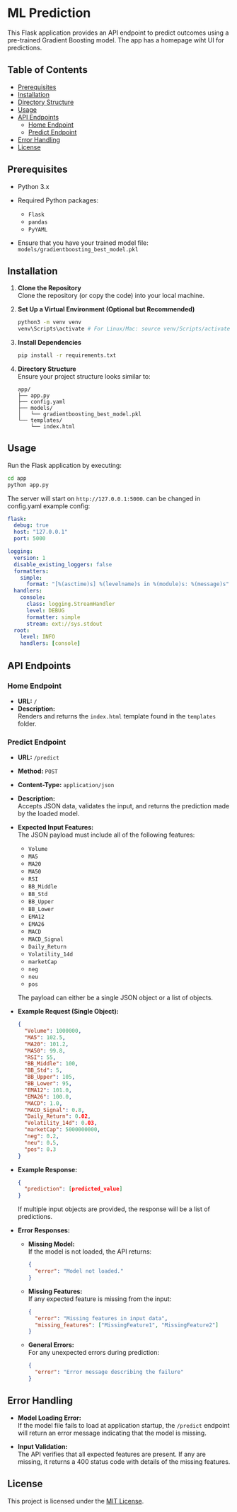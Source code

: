 
# ML Prediction

This Flask application provides an API endpoint to predict outcomes using a pre-trained Gradient Boosting model. The app has a homepage wiht UI for predictions.

## Table of Contents

- [Prerequisites](#prerequisites)
- [Installation](#installation)
- [Directory Structure](#directory-structure)
- [Usage](#usage)
- [API Endpoints](#api-endpoints)
  - [Home Endpoint](#home-endpoint)
  - [Predict Endpoint](#predict-endpoint)
- [Error Handling](#error-handling)
- [License](#license)

## Prerequisites

- Python 3.x  
- Required Python packages:
  - `Flask`
  - `pandas`
  -  `PyYAML`

- Ensure that you have your trained model file:  
  `models/gradientboosting_best_model.pkl`

## Installation

1. **Clone the Repository**  
   Clone the repository (or copy the code) into your local machine.

2. **Set Up a Virtual Environment (Optional but Recommended)**
   ```bash
   python3 -m venv venv
   venv\Scripts\activate # For Linux/Mac: source venv/Scripts/activate
   ```

3. **Install Dependencies**
   ```bash
   pip install -r requirements.txt
   ```

4. **Directory Structure**  
   Ensure your project structure looks similar to:
   ```plaintext
   app/
   ├── app.py
   ├── config.yaml
   ├── models/
   │   └── gradientboosting_best_model.pkl
   └── templates/
       └── index.html
   ```

## Usage

Run the Flask application by executing:

```bash
cd app
python app.py
```

The server will start on `http://127.0.0.1:5000`.
can be changed in config.yaml
example config:
```yaml
flask:
  debug: true
  host: "127.0.0.1"
  port: 5000

logging:
  version: 1
  disable_existing_loggers: false
  formatters:
    simple:
      format: "[%(asctime)s] %(levelname)s in %(module)s: %(message)s"
  handlers:
    console:
      class: logging.StreamHandler
      level: DEBUG
      formatter: simple
      stream: ext://sys.stdout
  root:
    level: INFO
    handlers: [console]

```

## API Endpoints

### Home Endpoint

- **URL:** `/`
- **Description:**  
  Renders and returns the `index.html` template found in the `templates` folder.

### Predict Endpoint

- **URL:** `/predict`
- **Method:** `POST`
- **Content-Type:** `application/json`
- **Description:**  
  Accepts JSON data, validates the input, and returns the prediction made by the loaded model.

- **Expected Input Features:**  
  The JSON payload must include all of the following features:
  - `Volume`
  - `MA5`
  - `MA20`
  - `MA50`
  - `RSI`
  - `BB_Middle`
  - `BB_Std`
  - `BB_Upper`
  - `BB_Lower`
  - `EMA12`
  - `EMA26`
  - `MACD`
  - `MACD_Signal`
  - `Daily_Return`
  - `Volatility_14d`
  - `marketCap`
  - `neg`
  - `neu`
  - `pos`

  The payload can either be a single JSON object or a list of objects.

- **Example Request (Single Object):**
  ```json
  {
    "Volume": 1000000,
    "MA5": 102.5,
    "MA20": 101.2,
    "MA50": 99.8,
    "RSI": 55,
    "BB_Middle": 100,
    "BB_Std": 5,
    "BB_Upper": 105,
    "BB_Lower": 95,
    "EMA12": 101.0,
    "EMA26": 100.0,
    "MACD": 1.0,
    "MACD_Signal": 0.8,
    "Daily_Return": 0.02,
    "Volatility_14d": 0.03,
    "marketCap": 5000000000,
    "neg": 0.2,
    "neu": 0.5,
    "pos": 0.3
  }
  ```

- **Example Response:**
  ```json
  {
    "prediction": [predicted_value]
  }
  ```
  If multiple input objects are provided, the response will be a list of predictions.

- **Error Responses:**
  - **Missing Model:**  
    If the model is not loaded, the API returns:
    ```json
    {
      "error": "Model not loaded."
    }
    ```
  - **Missing Features:**  
    If any expected feature is missing from the input:
    ```json
    {
      "error": "Missing features in input data",
      "missing_features": ["MissingFeature1", "MissingFeature2"]
    }
    ```
  - **General Errors:**  
    For any unexpected errors during prediction:
    ```json
    {
      "error": "Error message describing the failure"
    }
    ```

## Error Handling

- **Model Loading Error:**  
  If the model file fails to load at application startup, the `/predict` endpoint will return an error message indicating that the model is missing.
  
- **Input Validation:**  
  The API verifies that all expected features are present. If any are missing, it returns a 400 status code with details of the missing features.
  

## License

This project is licensed under the [MIT License](https://opensource.org/licenses/MIT).
